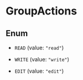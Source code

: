 

# GroupActions

## Enum


* `READ` (value: `"read"`)

* `WRITE` (value: `"write"`)

* `EDIT` (value: `"edit"`)



